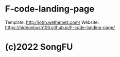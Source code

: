 # F-code-landing-page
Template: http://john.wethemez.com/
Website: https://hideonbush106.github.io/F-code-landing-page/
# (c)2022 SongFU
